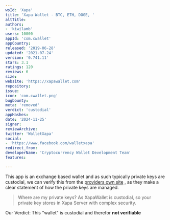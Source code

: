 ```yaml
---
wsId: 'Xapa'
title: 'Xapa Wallet - BTC, ETH, DOGE, '
altTitle: 
authors:
- 'kiwilamb'
users: 10000
appId: 'com.cwallet'
appCountry: 
released: '2019-06-28'
updated: '2021-07-24'
version: '0.741.11'
stars: 3.1
ratings: 120
reviews: 6
size: 
website: 'https://xapawallet.com'
repository: 
issue: 
icon: 'com.cwallet.png'
bugbounty: 
meta: 'removed'
verdict: 'custodial'
appHashes: 
date: '2024-11-25'
signer: 
reviewArchive: 
twitter: 'WalletXapa'
social:
- 'https://www.facebook.com/walletxapa'
redirect_from: 
developerName: 'Cryptocurrency Wallet Development Team'
features: 

---
```


This app is an exchange based wallet and as such typically private keys are custodial, we can verify this from the [providers own site](https://xapawallet.com/#1603507874611-a20bac97-a1d1) , as they make a clear statement of how the private keys are managed.

> Where are my private keys?
> As XapaWallet is custodial, so your private key stores in Xapa Server with complex security.

Our Verdict: This "wallet" is custodial and therefor **not verifiable**

